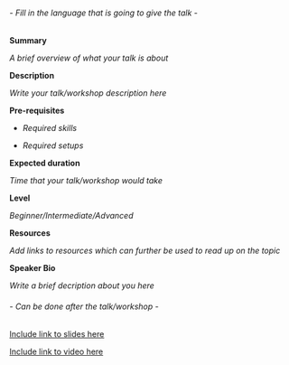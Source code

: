 
###### - Fill in the language that is going to give the talk -

**Summary**

_A brief overview of what your talk is about_

**Description**

_Write your talk/workshop description here_

**Pre-requisites**

- _Required skills_

- _Required setups_

**Expected duration**

_Time that your talk/workshop would take_

**Level**

_Beginner/Intermediate/Advanced_

**Resources**

_Add links to resources which can further be used to read up on the topic_

**Speaker Bio**

_Write a brief decription about you here_


###### - Can be done after the talk/workshop -

[Include link to slides here](link)

[Include link to video here](link)
